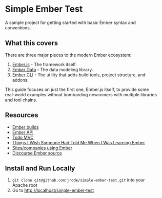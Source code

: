 # Simple Ember Test

A sample project for getting started with basic Ember syntax and conventions.

## What this covers

There are three major pieces to the modern Ember ecosystem:

1. [Ember.js](https://github.com/emberjs/ember.js) - The framework itself.
2. [Ember Data](https://github.com/emberjs/data) - The data modeling library.
3. [Ember CLI](http://www.ember-cli.com/) - The utility that adds build tools, project structure, and addons. 

This guide focuses on just the first one, Ember.js itself, to provide some real-world examples without bombarding newcomers with multiple libraries and tool chains.

## Resources

- [Ember builds](http://emberjs.com/builds/)
- [Ember API](http://emberjs.com/api/)
- [Todo MVC](http://todomvc.com/)
- [Things I Wish Someone Had Told Me When I Was Learning Ember](http://landongn.com/ember/things-i-wish-someone-had-told-me-when-i-was-learning-ember-js/)
- [Sites/companies using Ember](http://emberjs.com/ember-users/)
- [Discourse Ember source](https://github.com/discourse/discourse/tree/master/app/assets/javascripts)

## Install and Run Locally

1. `git clone git@github.com:jrode/simple-ember-test.git` into your Apache root
2. Go to [http://localhost/simple-ember-test](http://localhost/simple-ember-test)


